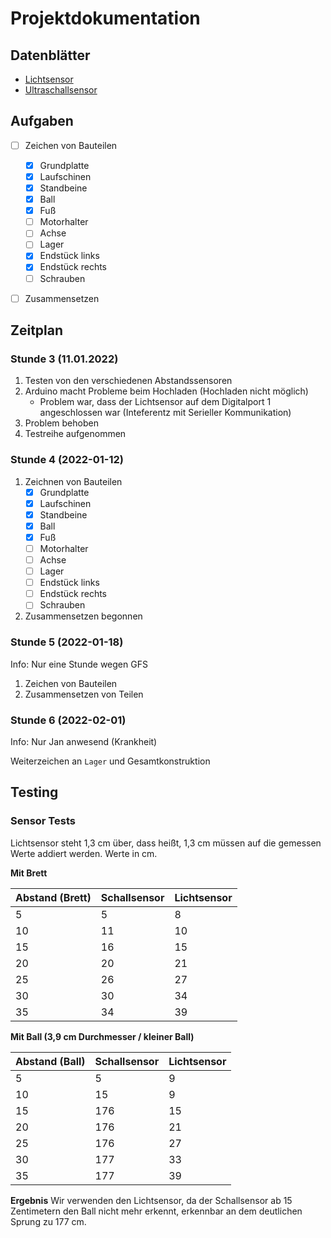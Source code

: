 # Projektdokumentation

## Datenblätter

- [Lichtsensor](https://www.farnell.com/datasheets/1657845.pdf)
- [Ultraschallsensor](https://www.mikrocontroller.net/attachment/218122/HC-SR04_ultraschallmodul_beschreibung_3.pdf)

## Aufgaben
- [ ] Zeichen von Bauteilen
  - [x] Grundplatte
  - [x] Laufschinen
  - [x] Standbeine
  - [x] Ball
  - [x] Fuß
  - [ ] Motorhalter
  - [ ] Achse
  - [ ] Lager
  - [x] Endstück links
  - [x] Endstück rechts
  - [ ] Schrauben 
- [ ] Zusammensetzen


## Zeitplan

### Stunde 3 (11.01.2022)
1. Testen von den verschiedenen Abstandssensoren
2. Arduino macht Probleme beim Hochladen (Hochladen nicht möglich) 
    - Problem war, dass der Lichtsensor auf dem Digitalport 1 angeschlossen war (Inteferentz mit Serieller Kommunikation)
3. Problem behoben
4. Testreihe aufgenommen

### Stunde 4 (2022-01-12)
1. Zeichnen von Bauteilen
   - [x] Grundplatte
   - [x] Laufschinen
   - [x] Standbeine
   - [x] Ball
   - [x] Fuß
   - [ ] Motorhalter
   - [ ] Achse
   - [ ] Lager
   - [ ] Endstück links
   - [ ] Endstück rechts
   - [ ] Schrauben 

2. Zusammensetzen begonnen

### Stunde 5 (2022-01-18)
Info: Nur eine Stunde wegen GFS

1. Zeichen von Bauteilen
2. Zusammensetzen von Teilen

### Stunde 6 (2022-02-01)
Info: Nur Jan anwesend (Krankheit)

Weiterzeichen an `Lager` und Gesamtkonstruktion


## Testing

### Sensor Tests

Lichtsensor steht 1,3 cm über, dass heißt, 1,3 cm müssen auf die gemessen Werte addiert werden.  Werte in cm.

**Mit Brett**

| Abstand (Brett) | Schallsensor | Lichtsensor |
--- | --- | --- |
| 5 | 5 | 8|
| 10 | 11 | 10 |
| 15 | 16 | 15 |
| 20 | 20 | 21 |
| 25 | 26 | 27 |
| 30 | 30 | 34 |
| 35 | 34 | 39 |

**Mit Ball (3,9 cm Durchmesser / kleiner Ball)**

| Abstand (Ball) | Schallsensor | Lichtsensor |
--- | --- | --- |
| 5 | 5| 9
| 10 | 15| 9
| 15 | 176 | 15
| 20 | 176| 21
| 25 | 176| 27
| 30 | 177| 33
| 35 | 177| 39

**Ergebnis**
Wir verwenden den Lichtsensor, da der Schallsensor ab 15 Zentimetern den Ball nicht mehr erkennt, erkennbar an dem deutlichen Sprung zu 177 cm.